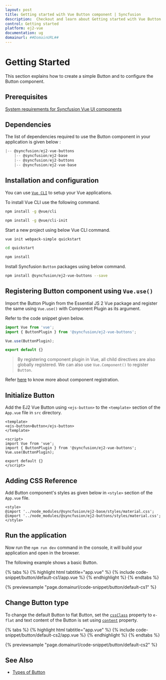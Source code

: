 ```yaml
---
layout: post
title: Getting started with Vue Button component | Syncfusion
description:  Checkout and learn about Getting started with Vue Button component of Syncfusion Essential JS 2 and more details.
control: Getting started 
platform: ej2-vue
documentation: ug
domainurl: ##DomainURL##
---
```


# Getting Started

This section explains how to create a simple Button and to configure the Button component.

## Prerequisites

[System requirements for Syncfusion Vue UI components](https://ej2.syncfusion.com/vue/documentation/system-requirements/)

## Dependencies

The list of dependencies required to use the Button component in your application is given below :

```js
|-- @syncfusion/ej2-vue-buttons
    |-- @syncfusion/ej2-base
    |-- @syncfusion/ej2-buttons
    |-- @syncfusion/ej2-vue-base
```

## Installation and   configuration

You can use [`Vue CLI`](https://github.com/vuejs/vue-cli) to setup your Vue applications.

To install Vue CLI use the following command.

```bash
npm install -g @vue/cli

npm install -g @vue/cli-init
```

Start a new project using below Vue CLI command.

```bash
vue init webpack-simple quickstart

cd quickstart

npm install

```

Install Syncfusion `Button` packages using below command.

```bash
npm install @syncfusion/ej2-vue-buttons --save
```

## Registering Button component using `Vue.use()`

Import the Button Plugin from the Essential JS 2 Vue package and register the same using `Vue.use()` with Component Plugin as its argument.

Refer to the code snippet given below.

```javascript
import Vue from 'vue';
import { ButtonPlugin } from '@syncfusion/ej2-vue-buttons';

Vue.use(ButtonPlugin);

export default {}
```

> By registering component plugin in Vue, all child directives are also globally registered. We can also use `Vue.Component()` to register `Button`.

Refer [here](https://ej2.syncfusion.com/vue/documentation/base/getting-started/#registering-vue-component) to know more about component registration.

## Initialize Button

Add the EJ2 Vue Button using `<ejs-button>` to the `<template>` section of the `App.vue` file in `src` directory.

```
<template>
<ejs-button>Button</ejs-button>
</template>

<script>
import Vue from 'vue';
import { ButtonPlugin } from '@syncfusion/ej2-vue-buttons';
Vue.use(ButtonPlugin);

export default {}
</script>
```

## Adding CSS Reference

Add Button component's styles as given below in `<style>` section of the `App.vue` file.

```
<style>
@import '../node_modules/@syncfusion/ej2-base/styles/material.css';
@import '../node_modules/@syncfusion/ej2-buttons/styles/material.css';
</style>
```

## Run the application

Now run the `npm run dev` command in the console, it will build your application and open in the browser.

The following example shows a basic Button.

{% tabs %}
{% highlight html tabtitle="app.vue" %}
{% include code-snippet/button/default-cs1/app.vue %}
{% endhighlight %}
{% endtabs %}
        
{% previewsample "page.domainurl/code-snippet/button/default-cs1" %}

## Change Button type

To change the default Button to flat Button, set the [`cssClass`](https://ej2.syncfusion.com/vue/documentation/api/button/#cssclass) property to `e-flat` and text content of the Button is set using [`content`](https://ej2.syncfusion.com/vue/documentation/api/button/#content) property.

{% tabs %}
{% highlight html tabtitle="app.vue" %}
{% include code-snippet/button/default-cs2/app.vue %}
{% endhighlight %}
{% endtabs %}
        
{% previewsample "page.domainurl/code-snippet/button/default-cs2" %}

## See Also

* [Types of Button](./types-and-styles#button-types)